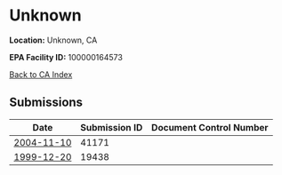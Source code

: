 # Unknown

**Location:** Unknown, CA

**EPA Facility ID:** 100000164573

[Back to CA Index](../../index.md)

## Submissions

| Date | Submission ID | Document Control Number |
|------|--------------|-------------------------|
| [2004-11-10](submissions/41171.md) | 41171 |  |
| [1999-12-20](submissions/19438.md) | 19438 |  |
